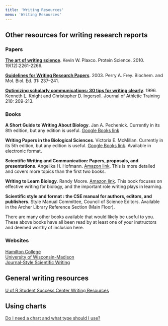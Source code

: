 ```yaml
---
title: 'Writing Resources'
menu: 'Writing Resources'
---
```


## Other resources for writing research reports

### Papers

**[The art of writing science](http://onlinelibrary.wiley.com/doi/10.1002/pro.514/full)**. Kevin W. Plaxco. Protein Science. 2010. 19(12):2261-2266.

**[Guidelines for Writing Research Papers](http://onlinelibrary.wiley.com/doi/10.1002/bmb.2003.494031040241/full)**. 2003. Perry A. Frey. Biochem. and Mol. Biol. Ed. 31: 237–241.

**[Optimizing scholarly communications: 30 tips for writing clearly](http://www.ncbi.nlm.nih.gov/pmc/articles/PMC1318505/)**. 1996. Kenneth L. Knight and Christopher D. Ingersoll. Journal of Athletic Training 210: 209-213.

### Books

**A Short Guide to Writing About Biology**. Jan A. Pechenick. Currently in its 8th edition, but any edition is useful. [Google Books link](http://books.google.ca/books?id=Tm0QYAAACAAJ&dq=a+short+guide+to+writing+about+biology&hl=en&sa=X&ei=RzHqT43cN8nG6AGuuOS8AQ&ved=0CDcQ6AEwAA)

**Writing Papers in the Biological Sciences**. Victoria E. McMillan. Currently in its 5th edition, but any edition is useful. [Google Books link](http://books.google.ca/books?id=d05qOgVpXMgC&dq=a%20short%20guide%20to%20writing%20about%20biology&source=gbs_similarbooks). Available in electronic format.

**Scientific Writing and Communication: Papers, proposals, and presentations**. Angelika H. Hofmann. [Amazon link](http://www.amazon.ca/Scientific-Writing-Communication-Proposals-Presentations/dp/0195390059). This is more detailed and covers more topics than the first two books.

**Writing to Learn Biology**. Randy Moore. [Amazon link](http://www.amazon.ca/Writing-Learn-Biology-Randy-Moore/dp/0030741890). This book focuses on effective writing for biology, and the important role writing plays in learning.

**Scientific style and format : the CSE manual for authors, editors, and publishers**. Style Manual Committee, Council of Science Editors. Available in the Archer Library Reference Section (Main Floor).

There are many other books available that would likely be useful to you. These above books have all been read by at least one of your instructors and deemed worthy of inclusion here.

### Websites

[Hamilton College](http://www.hamilton.edu/writing/biolab.html)  
[University of Wisconsin-Madison](http://www.wisc.edu/writing/Handbook/ScienceReport.html)  
[Journal-Style Scientific Writing](http://abacus.bates.edu/~ganderso/biology/resources/writing/HTWgeneral.html)

## General writing resources

[U of R Student Success Center Writing Resources](http://www.uregina.ca/sdc/writing/)

## Using charts

[Do I need a chart and what type should I use?](http://www.labnol.org/software/find-right-chart-type-for-your-data/6523/)